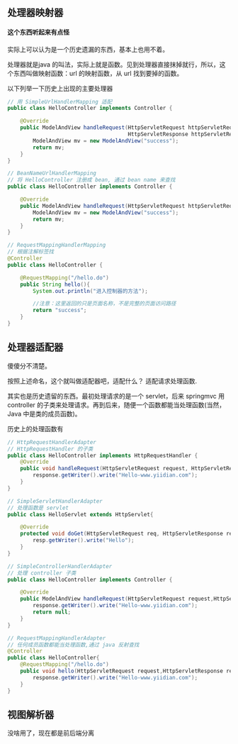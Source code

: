 ## 处理器映射器

#### 这个东西听起来有点怪

实际上可以认为是一个历史遗漏的东西，基本上也用不着。

处理器就是java 的叫法，实际上就是函数。见到处理器直接抹掉就行，所以，这个东西叫做映射函数：url 的映射函数，从 url 找到要掉的函数。



以下列举一下历史上出现的主要处理器

```java
// 用 SimpleUrlHandlerMapping 适配
public class HelloController implements Controller {

    @Override
    public ModelAndView handleRequest(HttpServletRequest httpServletRequest,
                                      HttpServletResponse httpServletResponse) throws Exception {
        ModelAndView mv = new ModelAndView("success");
        return mv;
    }
}
```



```java
// BeanNameUrlHandlerMapping
// 将 HelloController 注册成 bean, 通过 bean name 来查找
public class HelloController implements Controller {

    @Override
    public ModelAndView handleRequest(HttpServletRequest httpServletRequest,HttpServletResponse httpServletResponse) throws Exception {
        ModelAndView mv = new ModelAndView("success");
        return mv;
    }
}

```



```java
// RequestMappingHandlerMapping
// 根据注解标签找
@Controller
public class HelloController {

    @RequestMapping("/hello.do")
    public String hello(){
        System.out.println("进入控制器的方法");

        //注意：这里返回的只是页面名称，不是完整的页面访问路径
        return "success";
    }
}
```



## 处理器适配器

傻傻分不清楚。

按照上述命名，这个就叫做适配器吧，适配什么？ 适配请求处理函数.

其实也是历史遗留的东西。最初处理请求的是一个 servlet，后来 springmvc 用 controller 的子类来处理请求。再到后来，随便一个函数都能当处理函数(当然，Java 中是类的成员函数)。



历史上的处理函数有

```java
// HttpRequestHandlerAdapter
// HttpRequestHandler 的子类
public class HelloController implements HttpRequestHandler {
    @Override
    public void handleRequest(HttpServletRequest request, HttpServletResponse response) throws ServletException, IOException {
        response.getWriter().write("Hello-www.yiidian.com");
    }
}
```



```java
// SimpleServletHandlerAdapter
// 处理函数是 servlet
public class HelloServlet extends HttpServlet{

    @Override
    protected void doGet(HttpServletRequest req, HttpServletResponse resp) throws ServletException, IOException {
        resp.getWriter().write("Hello");
    }
}
```



```java
// SimpleControllerHandlerAdapter
// 处理 controller 子类
public class HelloController implements Controller {

    @Override
    public ModelAndView handleRequest(HttpServletRequest request,HttpServletResponse response) throws Exception {
        response.getWriter().write("Hello-www.yiidian.com");
        return null;
    }
}
```



```java
// RequestMappingHandlerAdapter
// 任何成员函数都能当处理函数,通过 java 反射查找
@Controller
public class HelloController{
    @RequestMapping("/hello.do")
    public void hello(HttpServletRequest request,HttpServletResponse response) throws IOException {
        response.getWriter().write("Hello-www.yiidian.com");
    }
}
```



## 视图解析器

没啥用了，现在都是前后端分离

















